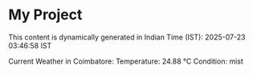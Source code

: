 # My Project

This content is dynamically generated in Indian Time (IST): 2025-07-23 03:46:58 IST


Current Weather in Coimbatore:
Temperature: 24.88 °C
Condition: mist
